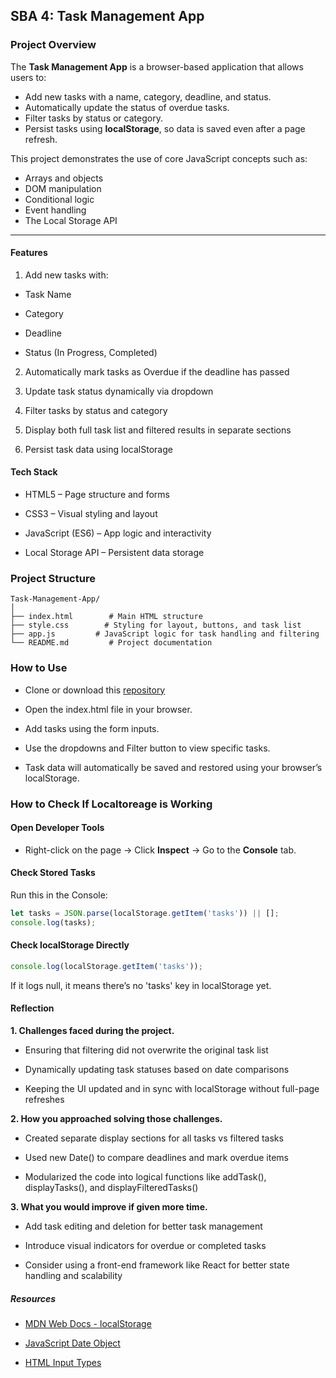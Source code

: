 ## SBA 4: Task Management App

### Project Overview

The **Task Management App** is a browser-based application that allows users to:

- Add new tasks with a name, category, deadline, and status.
- Automatically update the status of overdue tasks.
- Filter tasks by status or category.
- Persist tasks using **localStorage**, so data is saved even after a page refresh.

This project demonstrates the use of core JavaScript concepts such as:

- Arrays and objects
- DOM manipulation
- Conditional logic
- Event handling
- The Local Storage API

---
#### Features
1. Add new tasks with:

- Task Name

- Category

- Deadline

- Status (In Progress, Completed)

2. Automatically mark tasks as Overdue if the deadline has passed

3. Update task status dynamically via dropdown

4. Filter tasks by status and category

5. Display both full task list and filtered results in separate sections

6. Persist task data using localStorage

#### Tech Stack
- HTML5 – Page structure and forms

- CSS3 – Visual styling and layout

- JavaScript (ES6) – App logic and interactivity

- Local Storage API – Persistent data storage

### Project Structure
 ```
 Task-Management-App/
│
├── index.html        # Main HTML structure
├── style.css        # Styling for layout, buttons, and task list
├── app.js         # JavaScript logic for task handling and filtering
└── README.md         # Project documentation
```
### How to Use
- Clone or download this [repository](https://github.com/urmee04/Task-Management-App.git)

- Open the index.html file in your browser.

- Add tasks using the form inputs.

- Use the dropdowns and Filter button to view specific tasks.

- Task data will automatically be saved and restored using your browser’s localStorage.

### How to Check If Localtoreage is Working

#### Open Developer Tools

- Right-click on the page → Click **Inspect** → Go to the **Console** tab.

#### Check Stored Tasks

Run this in the Console:
```js
let tasks = JSON.parse(localStorage.getItem('tasks')) || [];
console.log(tasks);
```
#### Check localStorage Directly
```js
console.log(localStorage.getItem('tasks'));
```
If it logs null, it means there’s no 'tasks' key in localStorage yet.


#### Reflection
**1. Challenges faced during the project.**
- Ensuring that filtering did not overwrite the original task list

- Dynamically updating task statuses based on date comparisons

- Keeping the UI updated and in sync with localStorage without full-page refreshes

**2. How you approached solving those challenges.**
- Created separate display sections for all tasks vs filtered tasks

- Used new Date() to compare deadlines and mark overdue items

- Modularized the code into logical functions like addTask(), displayTasks(), and displayFilteredTasks()

**3. What you would improve if given more time.**
- Add task editing and deletion for better task management

- Introduce visual indicators for overdue or completed tasks

- Consider using a front-end framework like React for better state handling and scalability

##### Resources
- [MDN Web Docs - localStorage](https://developer.mozilla.org/en-US/docs/Web/API/Window/localStorage)

- [JavaScript Date Object](https://developer.mozilla.org/en-US/docs/Web/JavaScript/Reference/Global_Objects/Date)

- [HTML Input Types](https://developer.mozilla.org/en-US/docs/Web/HTML/Reference/Elements/input)

